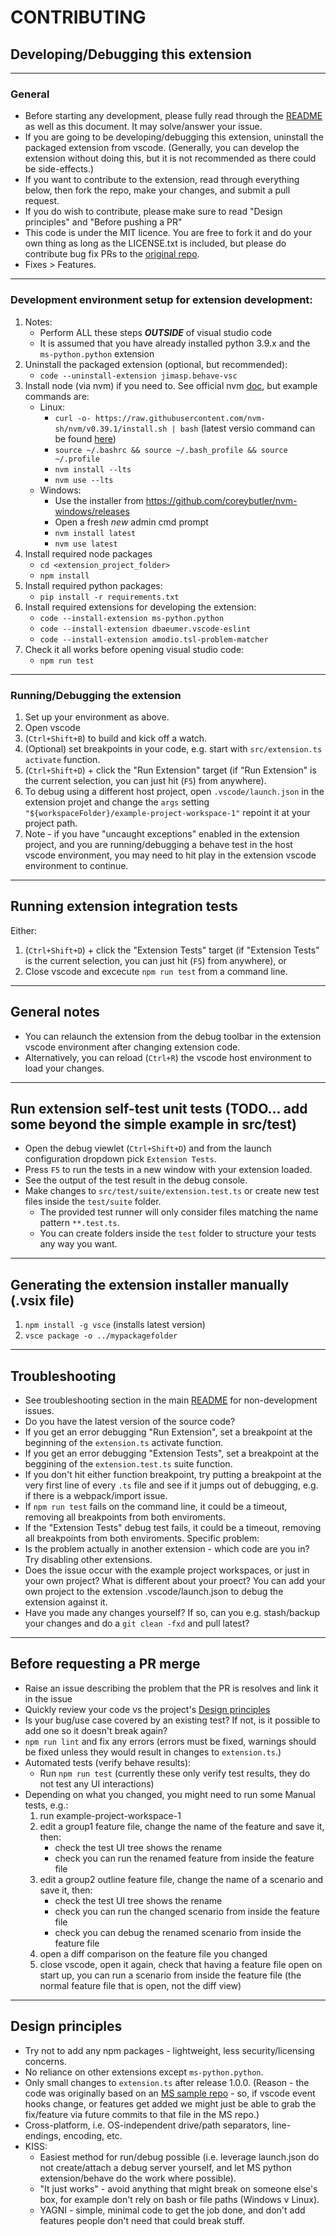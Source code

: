 # CONTRIBUTING

## Developing/Debugging this extension

---
### General
- Before starting any development, please fully read through the [README](README.md) as well as this document. It may solve/answer your issue.
- If you are going to be developing/debugging this extension, uninstall the packaged extension from vscode. (Generally, you can develop the extension 
without doing this, but it is not recommended as there could be side-effects.)
- If you want to contribute to the extension, read through everything below, then fork the repo, make your changes, and submit a pull request.
- If you do wish to contribute, please make sure to read "Design principles" and "Before pushing a PR"
- This code is under the MIT licence. You are free to fork it and do your own thing as long as the LICENSE.txt is included, but please do 
contribute bug fix PRs to the [original repo](https://github.com/jimasp/behave-vsc).
- Fixes > Features.

---
### Development environment setup for extension development:
1. Notes:
	- Perform ALL these steps ***OUTSIDE*** of visual studio code
	- It is assumed that you have already installed python 3.9.x and the `ms-python.python` extension
2. Uninstall the packaged extension (optional, but recommended):
	- `code --uninstall-extension jimasp.behave-vsc` 
3. Install node (via nvm) if you need to. See official nvm [doc](https://github.com/nvm-sh/nvm#install--update-script), but example commands are:
	- Linux: 
		- `curl -o- https://raw.githubusercontent.com/nvm-sh/nvm/v0.39.1/install.sh | bash` (latest versio command can be found [here](https://github.com/nvm-sh/nvm#install--update-script))
		- `source ~/.bashrc && source ~/.bash_profile && source ~/.profile`
		- `nvm install --lts`
		- `nvm use --lts`		
	- Windows: 
		- Use the installer from https://github.com/coreybutler/nvm-windows/releases
		- Open a fresh _new_ admin cmd prompt
		- `nvm install latest`
		- `nvm use latest`
4. Install required node packages
	- `cd <extension_project_folder>`
	- `npm install`
5. Install required python packages:  
 	- `pip install -r requirements.txt`
6. Install required extensions for developing the extension:  
	- `code --install-extension ms-python.python`
	- `code --install-extension dbaeumer.vscode-eslint`
	- `code --install-extension amodio.tsl-problem-matcher`
7. Check it all works before opening visual studio code:  
	- `npm run test`

---
### Running/Debugging the extension
1. Set up your environment as above.
2. Open vscode
3. (`Ctrl+Shift+B`) to build and kick off a watch.
4. (Optional) set breakpoints in your code, e.g. start with `src/extension.ts activate` function.
5. (`Ctrl+Shift+D`) + click the "Run Extension" target (if "Run Extension" is the current selection, you can just hit (`F5`) from anywhere).
6. To debug using a different host project, open `.vscode/launch.json` in the extension projet and change the `args` setting `"${workspaceFolder}/example-project-workspace-1"` repoint it at your project path. 
7. Note - if you have "uncaught exceptions" enabled in the extension project, and you are running/debugging a behave test in the host vscode environment, you may 
need to hit play in the extension vscode environment to continue.

---
## Running extension integration tests
Either:
1. (`Ctrl+Shift+D`) + click the "Extension Tests" target (if "Extension Tests" is the current selection, you can just hit (`F5`) 
from anywhere), or
2. Close vscode and excecute `npm run test` from a command line.

---
## General notes
- You can relaunch the extension from the debug toolbar in the extension vscode environment after changing extension code.
- Alternatively, you can reload (`Ctrl+R`) the vscode host environment to load your changes.

---
## Run extension self-test unit tests (TODO... add some beyond the simple example in src/test)
- Open the debug viewlet (`Ctrl+Shift+D`) and from the launch configuration dropdown pick `Extension Tests`.
- Press `F5` to run the tests in a new window with your extension loaded.
- See the output of the test result in the debug console.
- Make changes to `src/test/suite/extension.test.ts` or create new test files inside the `test/suite` folder.
  - The provided test runner will only consider files matching the name pattern `**.test.ts`.
  - You can create folders inside the `test` folder to structure your tests any way you want.

---
## Generating the extension installer manually (.vsix file)
1. `npm install -g vsce` (installs latest version)
2. `vsce package -o ../mypackagefolder`

---
## Troubleshooting
- See troubleshooting section in the main [README](README.md#troubleshooting) for non-development issues.  
- Do you have the latest version of the source code?
- If you get an error debugging "Run Extension", set a breakpoint at the beginning of the `extension.ts` activate function.
- If you get an error debugging "Extension Tests", set a breakpoint at the beggining of the `extension.test.ts` suite function.
- If you don't hit either function breakpoint, try putting a breakpoint at the very first line of every `.ts` file and see if it jumps out 
of debugging, e.g. if there is a webpack/import issue.
- If `npm run test` fails on the command line, it could be a timeout, removing all breakpoints from both enviroments.
- If the "Extension Tests" debug test fails, it could be a timeout, removing all breakpoints from both enviroments.
Specific problem:
- Is the problem actually in another extension - which code are you in? Try disabling other extensions.
- Does the issue occur with the example project workspaces, or just in your own project? What is different about your proect? You can add your 
own project to the extension .vscode/launch.json to debug the extension against it.
- Have you made any changes yourself? If so, can you e.g. stash/backup your changes and do a `git clean -fxd` and pull latest?

---
## Before requesting a PR merge
- Raise an issue describing the problem that the PR is resolves and link it in the issue
- Quickly review your code vs the project's [Design principles](#design-principles)
- Is your bug/use case covered by an existing test? If not, is it possible to add one so it doesn't break again?
- `npm run lint` and fix any errors (errors must be fixed, warnings should be fixed unless they would result in changes to `extension.ts`.)
- Automated tests (verify behave results):
	- Run `npm run test` (currently these only verify test results, they do not test any UI interactions)
- Depending on what you changed, you might need to run some Manual tests, e.g.:
	1. run example-project-workspace-1
	2. edit a group1 feature file, change the name of the feature and save it, then: 
		- check the test UI tree shows the rename
		- check you can run the renamed feature from inside the feature file
	3. edit a group2 outline feature file, change the name of a scenario and save it, then: 
		- check the test UI tree shows the rename
		- check you can run the changed scenario from inside the feature file
		- check you can debug the renamed scenario from inside the feature file
	4. open a diff comparison on the feature file you changed
	5. close vscode, open it again, check that having a feature file open on start up, you can run a scenario from inside the feature file 
	(the normal feature file that is open, not the diff view)

---
## Design principles
- Try not to add any npm packages - lightweight, less security/licensing concerns.
- No reliance on other extensions except `ms-python.python`.
- Only small changes to `extension.ts` after release 1.0.0. (Reason - the code was originally based on an [MS sample repo](https://github.com/microsoft/vscode-extension-samples/blob/main/test-provider-sample) - so, if vscode event hooks change, or features get added we might just be able to grab the fix/feature via future commits to that file in the MS repo.)
- Cross-platform, i.e. OS-independent drive/path separators, line-endings, encoding, etc.
- KISS:
	- Easiest method for run/debug possible (i.e. leverage launch.json do not create/attach a debug server yourself, and let MS python extension/behave do the work where possible).
	- "It just works" - avoid anything that might break on someone else's box, for example don't rely on bash or file paths (Windows v Linux).
	- YAGNI - simple, minimal code to get the job done, and don't add features people don't need that could break stuff.


